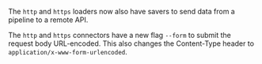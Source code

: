 The `http` and `https` loaders now also have savers to send data from a pipeline
to a remote API.

The `http` and `https` connectors have a new flag `--form` to submit the request
body URL-encoded. This also changes the Content-Type header to
`application/x-www-form-urlencoded`.
